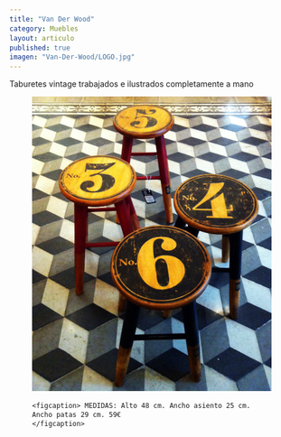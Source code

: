 ```yaml
---
title: "Van Der Wood"
category: Muebles
layout: articulo
published: true
imagen: "Van-Der-Wood/LOGO.jpg"
---
```


Taburetes vintage trabajados e ilustrados completamente a mano
<figure>
	<a href="/images/Van-Der-Wood/Pinterest.jpg"><img src="/images/Van-Der-Wood/Pinterest.jpg" alt="Taburetes vintage"></a>

	<figcaption> MEDIDAS: Alto 48 cm. Ancho asiento 25 cm. Ancho patas 29 cm. 59€	
    </figcaption>
</figure>
